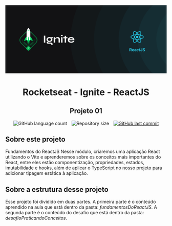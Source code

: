 <div align="center">
  <img alt="Uma imagem retângular onde seu fundo é escuro. Logo em frente existem duas imagens uma de cada lado retângulo. A imagem da esquerda é um foguete, como se estivesse decolando dentro de um losango, o foguete é branco com as asas em verde claro, todo contorno do losango é o mesmo tom de verde claro, dentro do losango é escuro, mesmo ton da cor de fundo do retângulo, logo abaixo do foguete existem fumaças dando a impressão que o foguete está voando, a cor dessa fumaça é verde bem claro em alguns lugares transparente e na extremidade inferior do losango existe outro losango, esse menor com seu fundo preenchido em verde e uma cadeira-foguete em branco no centro dele e ao lado dessa imagem esá escrito: 'Ignite'. A outra imagem do lado direito é a imagem de um átomo unidimensional, que é o símbolo oficial da biblioteca javascript ReactJS em um tom de azul bem claro, logo abaixo da imagem temos a frase: 'ReactJS" title="Rocketseat Ignite ReactJS" src="./assets/rocketseat-ignite-react-js.webp" />
</div>

<h1 align="center">Rocketseat - Ignite - ReactJS</h1>

<h2 align="center">Projeto 01</h2>

<div align="center">
  <img alt="GitHub language count" src="https://img.shields.io/github/languages/count/vspirandeli/rocketseat?color=%2304D361" style="margin-right: 10px">

  <img alt="Repository size" src="https://img.shields.io/github/repo-size/vspirandeli/rocketseat" style="margin-right: 10px">
  	
  <a href="https://github.com/vspirandeli/rocketseat/commits/master">
    <img alt="GitHub last commit" src="https://img.shields.io/github/last-commit/vspirandeli/rocketseat">
  </a>
</div>

<h2>Sobre este projeto</h2>

Fundamentos do ReactJS
Nesse módulo, criaremos uma aplicação React utilizando o Vite e aprenderemos sobre os conceitos mais importantes do React, entre eles estão componentização, propriedades, estados, imutabilidade e hooks, além de aplicar o TypeScript no nosso projeto para adicionar tipagem estática à aplicação.

<h2>Sobre a estrutura desse projeto</h2>

Esse projeto foi dividido em duas partes. A primeira parte é o conteúdo aprendido na aula que está dentro da pasta: <i>fundamentosDoReactJS</i>. A segunda parte é o conteúdo do desafio que está dentro da pasta: <i>desafioPraticandoConceitos</i>.